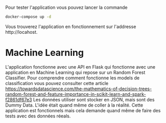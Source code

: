 Pour tester l'application vous pouvez lancer la commande
```bash
docker-compose up -d
```

Vous trouverez l'application en fonctionnement sur l'addresse http://locahost.

# Machine Learning
L'application fonctionne avec une API en Flask qui fonctionne avec une application en Machine Learning qui repose sur un Random Forest Classifier.
Pour comprendre comment fonctionne les models de classification vous pouvez consulter cette article https://towardsdatascience.com/the-mathematics-of-decision-trees-random-forest-and-feature-importance-in-scikit-learn-and-spark-f2861df67e3
Les données utiliser sont stocker en JSON, mais sont des Dummy Data. L'idée était quand même de coller à la réalité.
Cette application est fonctionnels mais cela demande quand même de faire des tests avec des données réeals.
